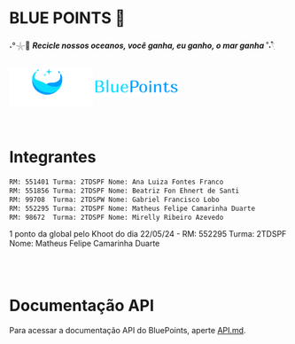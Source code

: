 # BLUE POINTS 🐋

˖°𓇼🌊 ***Recicle nossos oceanos, você ganha, eu ganho, o mar ganha*** ˚˖𓍢ִ໋ 

<br>

<div>
<img align="center" alt="logo1" height=30%  width=30% src="documentacao/BluePointsLogo.png" />
<img align="center" alt="logo" height=30%  width=30% src="documentacao/BluePointsLogo2.png" />
</div>

<br>
<br>

# Integrantes
    RM: 551401 Turma: 2TDSPF Nome: Ana Luiza Fontes Franco
    RM: 551856 Turma: 2TDSPF Nome: Beatriz Fon Ehnert de Santi
    RM: 99708  Turma: 2TDSPW Nome: Gabriel Francisco Lobo
    RM: 552295 Turma: 2TDSPF Nome: Matheus Felipe Camarinha Duarte
    RM: 98672  Turma: 2TDSPF Nome: Mirelly Ribeiro Azevedo


 1 ponto da global pelo Khoot do dia 22/05/24 - RM: 552295 Turma: 2TDSPF Nome: Matheus Felipe Camarinha Duarte

<br>
<br>

# Documentação API

Para acessar a documentação API do BluePoints, aperte [API.md](API.md).
